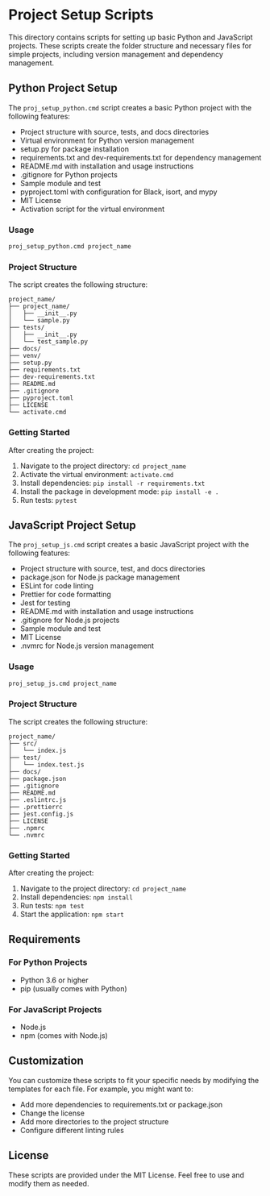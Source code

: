 # Project Setup Scripts

This directory contains scripts for setting up basic Python and JavaScript projects. These scripts create the folder structure and necessary files for simple projects, including version management and dependency management.

## Python Project Setup

The `proj_setup_python.cmd` script creates a basic Python project with the following features:

- Project structure with source, tests, and docs directories
- Virtual environment for Python version management
- setup.py for package installation
- requirements.txt and dev-requirements.txt for dependency management
- README.md with installation and usage instructions
- .gitignore for Python projects
- Sample module and test
- pyproject.toml with configuration for Black, isort, and mypy
- MIT License
- Activation script for the virtual environment

### Usage

```cmd
proj_setup_python.cmd project_name
```

### Project Structure

The script creates the following structure:

```
project_name/
├── project_name/
│   ├── __init__.py
│   └── sample.py
├── tests/
│   ├── __init__.py
│   └── test_sample.py
├── docs/
├── venv/
├── setup.py
├── requirements.txt
├── dev-requirements.txt
├── README.md
├── .gitignore
├── pyproject.toml
├── LICENSE
└── activate.cmd
```

### Getting Started

After creating the project:

1. Navigate to the project directory: `cd project_name`
2. Activate the virtual environment: `activate.cmd`
3. Install dependencies: `pip install -r requirements.txt`
4. Install the package in development mode: `pip install -e .`
5. Run tests: `pytest`

## JavaScript Project Setup

The `proj_setup_js.cmd` script creates a basic JavaScript project with the following features:

- Project structure with source, test, and docs directories
- package.json for Node.js package management
- ESLint for code linting
- Prettier for code formatting
- Jest for testing
- README.md with installation and usage instructions
- .gitignore for Node.js projects
- Sample module and test
- MIT License
- .nvmrc for Node.js version management

### Usage

```cmd
proj_setup_js.cmd project_name
```

### Project Structure

The script creates the following structure:

```
project_name/
├── src/
│   └── index.js
├── test/
│   └── index.test.js
├── docs/
├── package.json
├── .gitignore
├── README.md
├── .eslintrc.js
├── .prettierrc
├── jest.config.js
├── LICENSE
├── .npmrc
└── .nvmrc
```

### Getting Started

After creating the project:

1. Navigate to the project directory: `cd project_name`
2. Install dependencies: `npm install`
3. Run tests: `npm test`
4. Start the application: `npm start`

## Requirements

### For Python Projects

- Python 3.6 or higher
- pip (usually comes with Python)

### For JavaScript Projects

- Node.js
- npm (comes with Node.js)

## Customization

You can customize these scripts to fit your specific needs by modifying the templates for each file. For example, you might want to:

- Add more dependencies to requirements.txt or package.json
- Change the license
- Add more directories to the project structure
- Configure different linting rules

## License

These scripts are provided under the MIT License. Feel free to use and modify them as needed.
